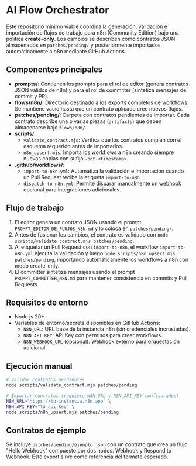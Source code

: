 # AI Flow Orchestrator

Este repositorio mínimo viable coordina la generación, validación e importación de flujos de trabajo para n8n (Community Edition) bajo una política **create-only**. Los cambios se describen como contratos JSON almacenados en `patches/pending/` y posteriormente importados automáticamente a n8n mediante GitHub Actions.

## Componentes principales

- **prompts/**: Contienen los prompts para el rol de editor (genera contratos JSON válidos de n8n) y para el rol de committer (sintetiza mensajes de commit y PR).
- **flows/n8n/**: Directorio destinado a los exports completos de workflows. Se mantiene vacío hasta que un contrato aplicado cree nuevos flujos.
- **patches/pending/**: Carpeta con contratos pendientes de importar. Cada contrato describe una o varias piezas (`artifacts`) que deben almacenarse bajo `flows/n8n/`.
- **scripts/**:
  - `validate_contract.mjs`: Verifica que los contratos cumplan con el esquema requerido antes de importarlos.
  - `n8n_upsert.mjs`: Importa los workflows a n8n creando siempre nuevas copias con sufijo `-bot-<timestamp>`.
- **.github/workflows/**:
  - `import-to-n8n.yml`: Automatiza la validación e importación cuando un Pull Request recibe la etiqueta `import-to-n8n`.
  - `dispatch-to-n8n.yml`: Permite disparar manualmente un webhook opcional para integraciones adicionales.

## Flujo de trabajo

1. El editor genera un contrato JSON usando el prompt `PROMPT_EDITOR_DE_FLUJOS_N8N.md` y lo coloca en `patches/pending/`.
2. Antes de fusionar los cambios, el contrato es validado con `node scripts/validate_contract.mjs patches/pending`.
3. Al etiquetar un Pull Request con `import-to-n8n`, el workflow `import-to-n8n.yml` ejecuta la validación y luego `node scripts/n8n_upsert.mjs patches/pending`, importando automáticamente los workflows a n8n con modo create-only.
4. El committer sintetiza mensajes usando el prompt `PROMPT_COMMITTER_N8N.md` para mantener consistencia en commits y Pull Requests.

## Requisitos de entorno

- Node.js 20+
- Variables de entorno/secrets disponibles en GitHub Actions:
  - `N8N_URL`: URL base de la instancia n8n (sin credenciales incrustadas).
  - `N8N_API_KEY`: API Key con permisos para crear workflows.
  - `N8N_WEBHOOK_URL` (opcional): Webhook externo para orquestación adicional.

## Ejecución manual

```bash
# Validar contratos pendientes
node scripts/validate_contract.mjs patches/pending

# Importar contratos (requiere N8N_URL y N8N_API_KEY configurados)
N8N_URL="https://tu-instancia.n8n.app" \
N8N_API_KEY="tu_api_key" \
node scripts/n8n_upsert.mjs patches/pending
```

## Contratos de ejemplo

Se incluye `patches/pending/ejemplo.json` con un contrato que crea un flujo "Hello Webhook" compuesto por dos nodos: Webhook y Respond to Webhook. Este export sirve como referencia del formato esperado.
